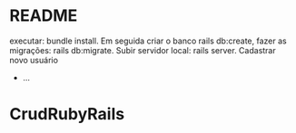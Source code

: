 # README

executar: bundle install.
Em seguida criar o banco rails db:create, fazer as migrações: rails db:migrate.
Subir servidor local: rails server.
Cadastrar novo usuário


* ...
# CrudRubyRails
